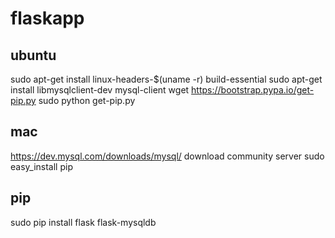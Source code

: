 # flaskapp
## ubuntu
sudo apt-get install linux-headers-$(uname -r) build-essential
sudo apt-get install libmysqlclient-dev mysql-client
wget https://bootstrap.pypa.io/get-pip.py
sudo python get-pip.py
## mac
https://dev.mysql.com/downloads/mysql/ download community server
sudo easy_install pip
## pip
sudo pip install flask flask-mysqldb